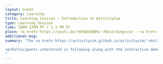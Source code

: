 ```yaml
---
layout: event
category: Learning
title: Learning Session – Introduction to ActivitySim
type: Learning Session
time: 10AM-12PM PT / 1-3 PM ET
place: <a href='https://youtu.be/rWzQQSQHB6c'>Recording</a> – <a href='https://drive.google.com/file/d/13_t5qw9OBGpHsaajHCALxuz9Bw6qMDIQ/view?usp=sharing'>Presentation</a>
additional-msg:
summary: "The <a href='https://activitysim.github.io/activitysim/'>ActivitySim project</a> is a multi-agency partnership whose goal is to advance travel demand forecasting practice and cost-effectiveness through shared development of software tools and shared agency experience.  The ActivitySim project has implemented an open source, Python-based version of this activity-based model using best software development practices and popular data science libraries.  The objectives of the tutorial are to provide 1) updates on ActivitySim project goals, current work program, regional implementation status, and future plan; and 2) hands-on instruction on downloading, installing, and running ActivitySim, running scenarios, and summarizing and evaluating results.

<p>Participants interested in following along with the interactive demo should install ActivitySim ahead of time.  Instructions for installing and running ActivitySim, and the Jupyter Notebooks (which are required for the tutorial), are at <a href='https://activitysim.github.io/activitysim/gettingstarted.html'>https://activitysim.github.io/activitysim/gettingstarted.html</a>.
"
---
```


